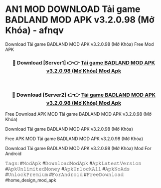 # AN1 MOD DOWNLOAD Tải game BADLAND MOD APK v3.2.0.98 (Mở Khóa) - afnqv
Download Tải game BADLAND MOD APK v3.2.0.98 (Mở Khóa) Free Mod APK

<div align="center">
<h3>🔴 Download [Server1] 👉👉 <a href="https://apk-comot.site?title=Tải_game_BADLAND_MOD_APK_v3.2.0.98_(Mở_Khóa)">Tải game BADLAND MOD APK v3.2.0.98 (Mở Khóa) Mod Apk</a></h3><br>

<h3>🔴 Download [Server2] 👉👉 <a href="https://apk-comot.site?title=Tải_game_BADLAND_MOD_APK_v3.2.0.98_(Mở_Khóa)">Tải game BADLAND MOD APK v3.2.0.98 (Mở Khóa) Mod Apk</a></h3>
</div>


Free Download APK MOD Tải game BADLAND MOD APK v3.2.0.98 (Mở Khóa)

Download Tải game BADLAND MOD APK v3.2.0.98 (Mở Khóa) 

Free APK MOD Tải game BADLAND MOD APK v3.2.0.98 (Mở Khóa) 

Download Tải game BADLAND MOD APK v3.2.0.98 (Mở Khóa) Mod For Android

𝚃𝚊𝚐𝚜: #𝙼𝚘𝚍𝙰𝚙𝚔 #𝙳𝚘𝚠𝚗𝚕𝚘𝚊𝚍𝙼𝚘𝚍𝙰𝚙𝚔 #𝙰𝚙𝚔𝙻𝚊𝚝𝚎𝚜𝚝𝚅𝚎𝚛𝚜𝚒𝚘𝚗 #𝙰𝚙𝚔𝚄𝚗𝚕𝚒𝚖𝚒𝚝𝚎𝚍𝙼𝚘𝚗𝚎𝚢 #𝙰𝚙𝚔𝚄𝚗𝚕𝚘𝚌𝚔𝙰𝚕𝚕 #𝙰𝚙𝚔𝙽𝚘𝙰𝚍𝚜 #𝚄𝚗𝚕𝚘𝚌𝚔𝙿𝚛𝚎𝚖𝚒𝚞𝚖 #𝙵𝚘𝚛𝙰𝚗𝚍𝚛𝚘𝚒𝚍 #𝙵𝚛𝚎𝚎𝙳𝚘𝚠𝚗𝚕𝚘𝚊𝚍 #home_design_mod_apk